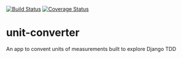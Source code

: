 [![Build Status](https://travis-ci.com/ChegeBryan/unit-converter.svg?branch=master)](https://travis-ci.com/ChegeBryan/unit-converter) [![Coverage Status](https://coveralls.io/repos/github/ChegeBryan/unit-converter/badge.svg?branch=master)](https://coveralls.io/github/ChegeBryan/unit-converter?branch=master)

# unit-converter

An app to convent units of measurements built to explore Django TDD
